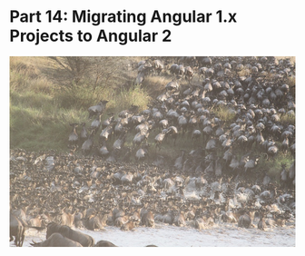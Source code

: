 # Part 14: Migrating Angular 1.x Projects to Angular 2

![Image of Animal Migration](../images/migration.jpg "Migrating Angular 1.x to Angular 2")